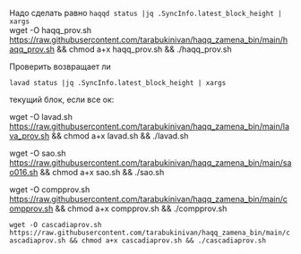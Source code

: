 Надо сделать равно
`haqqd status |jq .SyncInfo.latest_block_height | xargs` <br>
wget -O haqq_prov.sh https://raw.githubusercontent.com/tarabukinivan/haqq_zamena_bin/main/haqq_prov.sh && chmod a+x haqq_prov.sh && ./haqq_prov.sh

Проверить возвращает ли

`lavad status |jq .SyncInfo.latest_block_height | xargs`

текущий блок, если все ок:

wget -O lavad.sh https://raw.githubusercontent.com/tarabukinivan/haqq_zamena_bin/main/lava_prov.sh && chmod a+x lavad.sh && ./lavad.sh

wget -O sao.sh https://raw.githubusercontent.com/tarabukinivan/haqq_zamena_bin/main/sao016.sh && chmod a+x sao.sh && ./sao.sh

wget -O compprov.sh https://raw.githubusercontent.com/tarabukinivan/haqq_zamena_bin/main/compprov.sh && chmod a+x compprov.sh && ./compprov.sh

`wget -O cascadiaprov.sh https://raw.githubusercontent.com/tarabukinivan/haqq_zamena_bin/main/cascadiaprov.sh && chmod a+x cascadiaprov.sh && ./cascadiaprov.sh`
